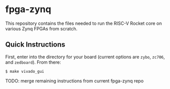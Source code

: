 fpga-zynq
=========

This repository contains the files needed to run the RISC-V Rocket core on 
various Zynq FPGAs from scratch.

Quick Instructions
--------------

First, enter into the directory for your board (current options are `zybo`, 
`zc706`, and `zedboard`). From there:

    $ make vivado_gui


TODO: merge remaining instructions from current fpga-zynq repo
